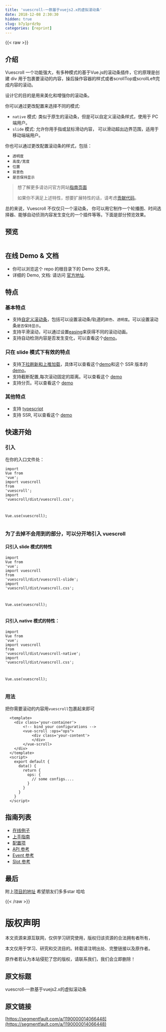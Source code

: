 ```yaml
---
title: 'vuescroll-一款基于vuejs2.x的虚拟滚动条' 
date: 2018-12-08 2:30:30
hidden: true
slug: b7y1prdz9p
categories: [reprint]
---
```


{{< raw >}}

                    
<h2 id="articleHeader0">介绍</h2>
<p>Vuescroll 一个功能强大，有多种模式的基于Vue.js的滚动条插件，它的原理是创建 div 用于包裹要滚动的内容，操后操作容器的样式或者scrollTop或scrollLeft完成内容的滚动。</p>
<p>设计它的目的是用来美化和增强你的滚动条。</p>
<p>你可以通过更改配置来选择不同的模式:</p>
<ul>
<li>
<code>native</code> 模式: 类似于原生的滚动条，但是可以自定义滚动条样式，使用于 PC 端用户。</li>
<li>
<code>slide</code> 模式: 允许你用手指或鼠标滑动内容， 可以滑动超出边界范围，适用于移动端端用户。</li>
</ul>
<p>你也可以通过更改配置滚动条的样式，包括：</p>
<ul>
<li><code>透明度</code></li>
<li><code>高度/宽度</code></li>
<li><code>位置</code></li>
<li><code>背景色</code></li>
<li><code>是否保持显示</code></li>
</ul>
<blockquote>想了解更多请访问官方网站<a href="http://vuescrolljs.yvescoding.org/zh/" rel="nofollow noreferrer" target="_blank">指南页面</a><p>如果你不满足上述特性，想要扩展特性的话，请考虑<a href="#%E8%B4%A1%E7%8C%AE">贡献代码</a>。</p>
</blockquote>
<p>总的来说，Vuescroll 不仅仅只一个滚动条， 你可以用它制作一个轮播图、时间选择器、能够自动侦测内容发生变化的一个插件等等。下面是部分预览效果。</p>
<h2 id="articleHeader1">预览</h2>
<p><span class="img-wrap"><img data-src="/img/remote/1460000014961432?w=737&amp;h=451" src="https://static.alili.tech/img/remote/1460000014961432?w=737&amp;h=451" alt="" title="" style="cursor: pointer;"></span><br><span class="img-wrap"><img data-src="/img/remote/1460000014961433?w=737&amp;h=370" src="https://static.alili.tech/img/remote/1460000014961433?w=737&amp;h=370" alt="" title="" style="cursor: pointer;"></span><br><span class="img-wrap"><img data-src="/img/remote/1460000014961434?w=737&amp;h=441" src="https://static.alili.tech/img/remote/1460000014961434?w=737&amp;h=441" alt="" title="" style="cursor: pointer;"></span></p>
<h2 id="articleHeader2">在线 Demo &amp; 文档</h2>
<ul>
<li>你可以浏览这个 repo 的根目录下的 Demo 文件夹。</li>
<li>详细的 Demo, 文档: 请访问 <a href="http://vuescrolljs.yvescoding.org/zh/demo/" rel="nofollow noreferrer" target="_blank">官方地址</a>.</li>
</ul>
<h2 id="articleHeader3">特点</h2>
<h3 id="articleHeader4">基本特点</h3>
<ul>
<li>支持<a href="http://vuescrolljs.yvescoding.org/zh/guide/configuration.html#bar" rel="nofollow noreferrer" target="_blank">自定义滚动条</a>，包括可以设置滚动条/轨道的<code>颜色</code>、<code>透明度</code>。可以设置滚动条<code>是否保持显示</code>。</li>
<li>支持平滑滚动，可以通过设置<a href="http://vuescrolljs.yvescoding.org/zh/guide/configuration.html#bar" rel="nofollow noreferrer" target="_blank">easing</a>来获得不同的滚动动画。</li>
<li>支持自动检测内容是否发生变化，可以查看这个<a href="http://vuescrolljs.yvescoding.org/zh/demo/#_3-%E6%A3%80%E6%B5%8B%E5%86%85%E5%AE%B9%E5%8F%91%E7%94%9F%E5%8F%98%E5%8A%A8" rel="nofollow noreferrer" target="_blank">demo</a>。</li>
</ul>
<h3 id="articleHeader5">只在 slide 模式下有效的特点</h3>
<ul>
<li>支持<a href="http://vuescrolljs.yvescoding.org/zh/guide/configuration.html#pullrefresh" rel="nofollow noreferrer" target="_blank">下拉刷新和上推加载</a>，具体可以查看这个<a href="http://vuescrolljs.yvescoding.org/zh/demo/#vuescroll-%E6%94%AF%E6%8C%81%E4%B8%8B%E6%9D%A5%E5%88%B7%E6%96%B0%E5%92%8C%E4%B8%8A%E6%8E%A8%E5%8A%A0%E8%BD%BD-%E5%9C%A8%E4%BD%A0%E6%83%B3%E5%B1%95%E7%A4%BA%E4%B8%80%E4%B8%AA%E5%88%97%E8%A1%A8%E7%9A%84%E6%95%B0%E6%8D%AE%E7%9A%84%E6%97%B6%E5%80%99%E5%BE%88%E6%9C%89%E7%94%A8%E3%80%82" rel="nofollow noreferrer" target="_blank">demo</a>和这个 SSR 版本的<a href="https://vuescroll-issue-list-demo-zdizhghthq.now.sh/" rel="nofollow noreferrer" target="_blank">demo</a>。</li>
<li>支持截断配置,每次滚动固定的距离。可以查看这个 <a href="http://vuescrolljs.yvescoding.org/zh/demo/#_2-%E6%97%B6%E9%97%B4%E9%80%89%E6%8B%A9%E5%99%A8" rel="nofollow noreferrer" target="_blank">demo</a>
</li>
<li>支持分页。可以查看这个 <a href="http://vuescrolljs.yvescoding.org/zh/demo/#_1-%E8%BD%AE%E6%92%AD%E5%9B%BE" rel="nofollow noreferrer" target="_blank">demo</a>
</li>
</ul>
<h3 id="articleHeader6">其他特点</h3>
<ul>
<li>支持 <a href="http://vuescrolljs.yvescoding.org/zh/guide/typescript.html" rel="nofollow noreferrer" target="_blank">typescript</a>
</li>
<li>支持 SSR, 可以查看这个 <a href="https://vuescroll-issue-list-demo-zdizhghthq.now.sh/" rel="nofollow noreferrer" target="_blank">demo</a>
</li>
</ul>
<h2 id="articleHeader7">快速开始</h2>
<h3 id="articleHeader8">引入</h3>
<p>在你的入口文件处：</p>
<div class="widget-codetool" style="display:none;">
      <div class="widget-codetool--inner">
      <span class="selectCode code-tool" data-toggle="tooltip" data-placement="top" title="" data-original-title="全选"></span>
      <span type="button" class="copyCode code-tool" data-toggle="tooltip" data-placement="top" data-clipboard-text="import Vue from 'vue';
import vuescroll from 'vuescroll';
import 'vuescroll/dist/vuescroll.css';

Vue.use(vuescroll);" title="" data-original-title="复制"></span>
      <span type="button" class="saveToNote code-tool" data-toggle="tooltip" data-placement="top" title="" data-original-title="放进笔记"></span>
      </div>
      </div><pre class="javascript hljs"><code class="javascript"><span class="hljs-keyword">import</span> Vue <span class="hljs-keyword">from</span> <span class="hljs-string">'vue'</span>;
<span class="hljs-keyword">import</span> vuescroll <span class="hljs-keyword">from</span> <span class="hljs-string">'vuescroll'</span>;
<span class="hljs-keyword">import</span> <span class="hljs-string">'vuescroll/dist/vuescroll.css'</span>;

Vue.use(vuescroll);</code></pre>
<h3 id="articleHeader9">为了去掉不会用到的部分，可以分开地引入 vuescroll</h3>
<h4>只引入 slide 模式的特性</h4>
<div class="widget-codetool" style="display:none;">
      <div class="widget-codetool--inner">
      <span class="selectCode code-tool" data-toggle="tooltip" data-placement="top" title="" data-original-title="全选"></span>
      <span type="button" class="copyCode code-tool" data-toggle="tooltip" data-placement="top" data-clipboard-text="import Vue from 'vue';
import vuescroll from 'vuescroll/dist/vuescroll-slide';
import 'vuescroll/dist/vuescroll.css';

Vue.use(vuescroll);" title="" data-original-title="复制"></span>
      <span type="button" class="saveToNote code-tool" data-toggle="tooltip" data-placement="top" title="" data-original-title="放进笔记"></span>
      </div>
      </div><pre class="javascript hljs"><code class="javascript"><span class="hljs-keyword">import</span> Vue <span class="hljs-keyword">from</span> <span class="hljs-string">'vue'</span>;
<span class="hljs-keyword">import</span> vuescroll <span class="hljs-keyword">from</span> <span class="hljs-string">'vuescroll/dist/vuescroll-slide'</span>;
<span class="hljs-keyword">import</span> <span class="hljs-string">'vuescroll/dist/vuescroll.css'</span>;

Vue.use(vuescroll);</code></pre>
<h4>只引入 native 模式的特性：</h4>
<div class="widget-codetool" style="display:none;">
      <div class="widget-codetool--inner">
      <span class="selectCode code-tool" data-toggle="tooltip" data-placement="top" title="" data-original-title="全选"></span>
      <span type="button" class="copyCode code-tool" data-toggle="tooltip" data-placement="top" data-clipboard-text="import Vue from 'vue';
import vuescroll from 'vuescroll/dist/vuescroll-native';
import 'vuescroll/dist/vuescroll.css';

Vue.use(vuescroll);" title="" data-original-title="复制"></span>
      <span type="button" class="saveToNote code-tool" data-toggle="tooltip" data-placement="top" title="" data-original-title="放进笔记"></span>
      </div>
      </div><pre class="javascript hljs"><code class="javascript"><span class="hljs-keyword">import</span> Vue <span class="hljs-keyword">from</span> <span class="hljs-string">'vue'</span>;
<span class="hljs-keyword">import</span> vuescroll <span class="hljs-keyword">from</span> <span class="hljs-string">'vuescroll/dist/vuescroll-native'</span>;
<span class="hljs-keyword">import</span> <span class="hljs-string">'vuescroll/dist/vuescroll.css'</span>;

Vue.use(vuescroll);</code></pre>
<h3 id="articleHeader10">用法</h3>
<p>把你需要滚动的内容用<code>vuescroll</code>包裹起来即可</p>
<div class="widget-codetool" style="display:none;">
      <div class="widget-codetool--inner">
      <span class="selectCode code-tool" data-toggle="tooltip" data-placement="top" title="" data-original-title="全选"></span>
      <span type="button" class="copyCode code-tool" data-toggle="tooltip" data-placement="top" data-clipboard-text="  <template>
    <div class='your-container'>
        <!-- bind your configurations -->
        <vue-scroll :ops=&quot;ops&quot;>
            <div class='your-content'>
            </div>
        </vue-scroll>
    </div>
  </template>
  <script>
    export default {
      data() {
        return {
          ops: {
            // some configs....
          }
        }
      }
    }
  </script>" title="" data-original-title="复制"></span>
      <span type="button" class="saveToNote code-tool" data-toggle="tooltip" data-placement="top" title="" data-original-title="放进笔记"></span>
      </div>
      </div><pre class="xml hljs"><code class="html">  <span class="hljs-tag">&lt;<span class="hljs-name">template</span>&gt;</span>
    <span class="hljs-tag">&lt;<span class="hljs-name">div</span> <span class="hljs-attr">class</span>=<span class="hljs-string">'your-container'</span>&gt;</span>
        <span class="hljs-comment">&lt;!-- bind your configurations --&gt;</span>
        <span class="hljs-tag">&lt;<span class="hljs-name">vue-scroll</span> <span class="hljs-attr">:ops</span>=<span class="hljs-string">"ops"</span>&gt;</span>
            <span class="hljs-tag">&lt;<span class="hljs-name">div</span> <span class="hljs-attr">class</span>=<span class="hljs-string">'your-content'</span>&gt;</span>
            <span class="hljs-tag">&lt;/<span class="hljs-name">div</span>&gt;</span>
        <span class="hljs-tag">&lt;/<span class="hljs-name">vue-scroll</span>&gt;</span>
    <span class="hljs-tag">&lt;/<span class="hljs-name">div</span>&gt;</span>
  <span class="hljs-tag">&lt;/<span class="hljs-name">template</span>&gt;</span>
  <span class="hljs-tag">&lt;<span class="hljs-name">script</span>&gt;</span><span class="javascript">
    <span class="hljs-keyword">export</span> <span class="hljs-keyword">default</span> {
      data() {
        <span class="hljs-keyword">return</span> {
          <span class="hljs-attr">ops</span>: {
            <span class="hljs-comment">// some configs....</span>
          }
        }
      }
    }
  </span><span class="hljs-tag">&lt;/<span class="hljs-name">script</span>&gt;</span></code></pre>
<h2 id="articleHeader11">指南列表</h2>
<ul>
<li><a href="http://vuescrolljs.yvescoding.org/zh/demo/" rel="nofollow noreferrer" target="_blank">在线例子</a></li>
<li><a href="http://vuescrolljs.yvescoding.org/zh/guide/getting-started.html" rel="nofollow noreferrer" target="_blank">上手指南</a></li>
<li><a href="http://vuescrolljs.yvescoding.org/zh/guide/configuration.html" rel="nofollow noreferrer" target="_blank">配置项</a></li>
<li><a href="http://vuescrolljs.yvescoding.org/zh/guide/api.html" rel="nofollow noreferrer" target="_blank">API 参考</a></li>
<li><a href="http://vuescrolljs.yvescoding.org/zh/guide/event.html" rel="nofollow noreferrer" target="_blank">Event 参考</a></li>
<li><a href="http://vuescrolljs.yvescoding.org/zh/guide/slot.html" rel="nofollow noreferrer" target="_blank">Slot 参考</a></li>
</ul>
<h2 id="articleHeader12">最后</h2>
<p>附上<a href="https://github.com/YvesCoding/vuescroll" rel="nofollow noreferrer" target="_blank">项目的地址</a> 希望朋友们多多star 哈哈</p>

                
{{< /raw >}}

# 版权声明
本文资源来源互联网，仅供学习研究使用，版权归该资源的合法拥有者所有，

本文仅用于学习、研究和交流目的。转载请注明出处、完整链接以及原作者。

原作者若认为本站侵犯了您的版权，请联系我们，我们会立即删除！

## 原文标题
vuescroll-一款基于vuejs2.x的虚拟滚动条

## 原文链接
[https://segmentfault.com/a/1190000014066448](https://segmentfault.com/a/1190000014066448)

